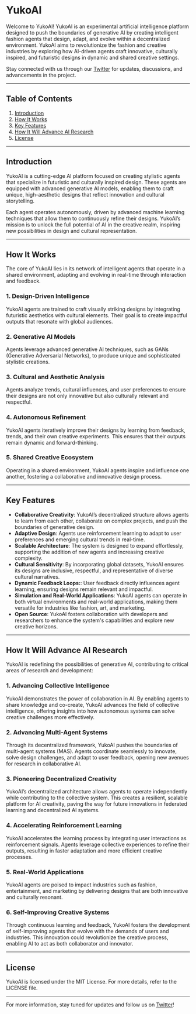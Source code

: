 # YukoAI

Welcome to YukoAI! YukoAI is an experimental artificial intelligence platform designed to push the boundaries of generative AI by creating intelligent fashion agents that design, adapt, and evolve within a decentralized environment. YukoAI aims to revolutionize the fashion and creative industries by exploring how AI-driven agents craft innovative, culturally inspired, and futuristic designs in dynamic and shared creative settings.

Stay connected with us through our [Twitter](https://x.com/imyuko_ai) for updates, discussions, and advancements in the project.

---

## Table of Contents

1. [Introduction](#introduction)
2. [How It Works](#how-it-works)
3. [Key Features](#key-features)
4. [How It Will Advance AI Research](#how-it-will-advance-ai-research)
5. [License](#license)

---

## Introduction

YukoAI is a cutting-edge AI platform focused on creating stylistic agents that specialize in futuristic and culturally inspired design. These agents are equipped with advanced generative AI models, enabling them to craft unique, high-aesthetic designs that reflect innovation and cultural storytelling.

Each agent operates autonomously, driven by advanced machine learning techniques that allow them to continuously refine their designs. YukoAI’s mission is to unlock the full potential of AI in the creative realm, inspiring new possibilities in design and cultural representation.

---

## How It Works

The core of YukoAI lies in its network of intelligent agents that operate in a shared environment, adapting and evolving in real-time through interaction and feedback.

### 1. **Design-Driven Intelligence**
YukoAI agents are trained to craft visually striking designs by integrating futuristic aesthetics with cultural elements. Their goal is to create impactful outputs that resonate with global audiences.

### 2. **Generative AI Models**
Agents leverage advanced generative AI techniques, such as GANs (Generative Adversarial Networks), to produce unique and sophisticated stylistic creations.

### 3. **Cultural and Aesthetic Analysis**
Agents analyze trends, cultural influences, and user preferences to ensure their designs are not only innovative but also culturally relevant and respectful.

### 4. **Autonomous Refinement**
YukoAI agents iteratively improve their designs by learning from feedback, trends, and their own creative experiments. This ensures that their outputs remain dynamic and forward-thinking.

### 5. **Shared Creative Ecosystem**
Operating in a shared environment, YukoAI agents inspire and influence one another, fostering a collaborative and innovative design process.

---

## Key Features

- **Collaborative Creativity**: YukoAI’s decentralized structure allows agents to learn from each other, collaborate on complex projects, and push the boundaries of generative design.
- **Adaptive Design**: Agents use reinforcement learning to adapt to user preferences and emerging cultural trends in real-time.
- **Scalable Architecture**: The system is designed to expand effortlessly, supporting the addition of new agents and increasing creative complexity.
- **Cultural Sensitivity**: By incorporating global datasets, YukoAI ensures its designs are inclusive, respectful, and representative of diverse cultural narratives.
- **Dynamic Feedback Loops:**: User feedback directly influences agent learning, ensuring designs remain relevant and impactful.
- **Simulation and Real-World Applications**: YukoAI agents can operate in both virtual environments and real-world applications, making them versatile for industries like fashion, art, and marketing.
- **Open Source**: YukoAI fosters collaboration with developers and researchers to enhance the system's capabilities and explore new creative horizons.

---

## How It Will Advance AI Research

YukoAI is redefining the possibilities of generative AI, contributing to critical areas of research and development:

### 1. **Advancing Collective Intelligence**
YukoAI demonstrates the power of collaboration in AI. By enabling agents to share knowledge and co-create, YukoAI advances the field of collective intelligence, offering insights into how autonomous systems can solve creative challenges more effectively.

### 2. **Advancing Multi-Agent Systems**
Through its decentralized framework, YukoAI pushes the boundaries of multi-agent systems (MAS). Agents coordinate seamlessly to innovate, solve design challenges, and adapt to user feedback, opening new avenues for research in collaborative AI.

### 3. **Pioneering Decentralized Creativity**
YukoAI’s decentralized architecture allows agents to operate independently while contributing to the collective system. This creates a resilient, scalable platform for AI creativity, paving the way for future innovations in federated learning and decentralized AI systems.

### 4. **Accelerating Reinforcement Learning**
YukoAI accelerates the learning process by integrating user interactions as reinforcement signals. Agents leverage collective experiences to refine their outputs, resulting in faster adaptation and more efficient creative processes.

### 5. **Real-World Applications**
YukoAI agents are poised to impact industries such as fashion, entertainment, and marketing by delivering designs that are both innovative and culturally resonant.

### 6. **Self-Improving Creative Systems**
Through continuous learning and feedback, YukoAI fosters the development of self-improving agents that evolve with the demands of users and industries. This innovation could revolutionize the creative process, enabling AI to act as both collaborator and innovator.

---

## License

YukoAI is licensed under the MIT License. For more details, refer to the LICENSE file.

---

For more information, stay tuned for updates and follow us on [Twitter](https://x.com/imyuko_ai)!

